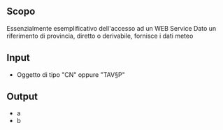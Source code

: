 ## Scopo
Essenzialmente esemplificativo dell'accesso ad un WEB Service
Dato un riferimento di provincia, diretto o derivabile, fornisce i dati meteo
## Input
- Oggetto di tipo "CN" oppure "TAV§P"
## Output
- a
- b

